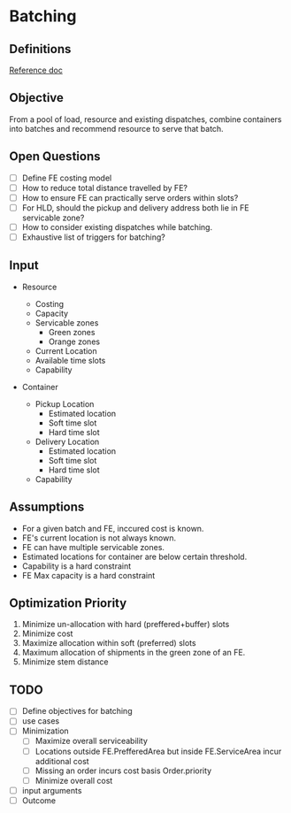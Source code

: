# Batching

## Definitions
 [Reference doc](https://docs.google.com/document/d/1nK2bXJrhQxhUIupDl_Y3pPaGmeH98mzDDnOrTrGR-fU)

## Objective
From a pool of load, resource and existing dispatches, combine containers into batches and recommend resource to serve that batch.

## Open Questions

- [ ] Define FE costing model
- [ ] How to reduce total distance travelled by FE?
- [ ] How to ensure FE can practically serve orders within slots?
- [ ] For HLD, should the pickup and delivery address both lie in FE servicable zone?
- [ ] How to consider existing dispatches while batching.
- [ ] Exhaustive list of triggers for batching?

## Input

- Resource
  - Costing
  - Capacity
  - Servicable zones
    - Green zones
    - Orange zones
  - Current Location
  - Available time slots
  - Capability

- Container
  - Pickup Location
    - Estimated location
    - Soft time slot
    - Hard time slot
  - Delivery Location
    - Estimated location
    - Soft time slot
    - Hard time slot
  - Capability

## Assumptions
- For a given batch and FE, inccured cost is known.
- FE's current location is not always known.
- FE can have multiple servicable zones.
- Estimated locations for container are below certain threshold.
- Capability is a hard constraint
- FE Max capacity is a hard constraint

## Optimization Priority
1. Minimize un-allocation with hard (preffered+buffer) slots 
2. Minimize cost
3. Maximize allocation within soft (preferred) slots
4. Maximum allocation of shipments in the green zone of an FE.
5. Minimize stem distance


## TODO
  - [ ] Define objectives for batching
  - [ ] use cases
  - [ ] Minimization
    - [ ] Maximize overall serviceability
    - [ ] Locations outside FE.PrefferedArea but inside FE.ServiceArea incur additional cost
    - [ ] Missing an order incurs cost basis Order.priority
    - [ ] Minimize overall cost
  - [ ] input arguments
  - [ ] Outcome